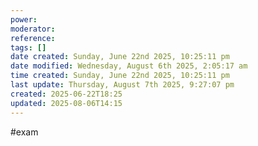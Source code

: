 ```yaml
---
power: 
moderator: 
reference: 
tags: []
date created: Sunday, June 22nd 2025, 10:25:11 pm
date modified: Wednesday, August 6th 2025, 2:05:17 am
time created: Sunday, June 22nd 2025, 10:25:11 pm
last update: Thursday, August 7th 2025, 9:27:07 pm
created: 2025-06-22T18:25
updated: 2025-08-06T14:15
---
```

#exam  